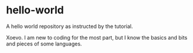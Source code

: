 # hello-world
A hello world repository as instructed by the tutorial.

Xoevo. I am new to coding for the most part, but I know the basics and bits and pieces of some languages.

